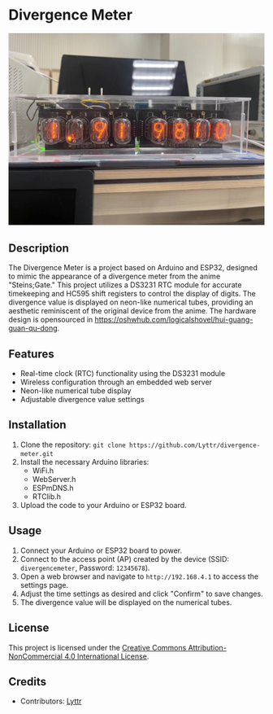 # Divergence Meter

![Divergence Meter](https://github.com/Lyttr/divergence-meter/blob/main/divergencemeter.jpg)

## Description

The Divergence Meter is a project based on Arduino and ESP32, designed to mimic the appearance of a divergence meter from the anime "Steins;Gate." This project utilizes a DS3231 RTC module for accurate timekeeping and HC595 shift registers to control the display of digits. The divergence value is displayed on neon-like numerical tubes, providing an aesthetic reminiscent of the original device from the anime.
The hardware design is opensourced in https://oshwhub.com/logicalshovel/hui-guang-guan-qu-dong.

## Features

- Real-time clock (RTC) functionality using the DS3231 module
- Wireless configuration through an embedded web server
- Neon-like numerical tube display
- Adjustable divergence value settings

## Installation

1. Clone the repository: `git clone https://github.com/Lyttr/divergence-meter.git`
2. Install the necessary Arduino libraries:
   - WiFi.h
   - WebServer.h
   - ESPmDNS.h
   - RTClib.h
3. Upload the code to your Arduino or ESP32 board.

## Usage

1. Connect your Arduino or ESP32 board to power.
2. Connect to the access point (AP) created by the device (SSID: `divergencemeter`, Password: `12345678`).
3. Open a web browser and navigate to `http://192.168.4.1` to access the settings page.
4. Adjust the time settings as desired and click "Confirm" to save changes.
5. The divergence value will be displayed on the numerical tubes.

## License

This project is licensed under the [Creative Commons Attribution-NonCommercial 4.0 International License](https://creativecommons.org/licenses/by-nc/4.0/).

## Credits

- Contributors: [Lyttr](https://github.com/your_username)


